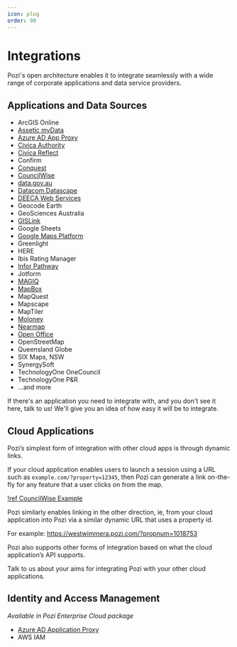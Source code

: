 ```yaml
---
icon: plug
order: 90
---
```


# Integrations

Pozi's open architecture enables it to integrate seamlessly with a wide range of corporate applications and data service providers.

## Applications and Data Sources

* ArcGIS Online
* [Assetic myData](./assetic-mydata/)
* [Azure AD App Proxy](./azure-active-directory/)
* [Civica Authority](./civica-authority/)
* [Civica Reflect](./civica-reflect/)
* Confirm
* [Conquest](./conquest/)
* [CouncilWise](./councilwise/)
* [data.gov.au](./data-gov-au/)
* [Datacom Datascape](./datacom-datascape/)
* [DEECA Web Services](./delwp-web-services/)
* Geocode Earth
* GeoSciences Australia
* [GISLink](./gislink/)
* Google Sheets
* [Google Maps Platform](./google-maps-platform/)
* Greenlight
* HERE
* Ibis Rating Manager
* [Infor Pathway](./infor-pathway/)
* Jotform
* [MAGIQ](./magiq/)
* [MapBox](./mapbox/)
* MapQuest
* Mapscape
* MapTiler
* [Moloney](./moloney/)
* [Nearmap](./nearmap/)
* [Open Office](./open-office/)
* OpenStreetMap
* Queensland Globe
* SIX Maps, NSW
* SynergySoft
* TechnologyOne OneCouncil
* TechnologyOne P&R
* ...and more

If there's an application you need to integrate with, and you don't see it here, talk to us! We'll give you an idea of how easy it will be to integrate.

## Cloud Applications

Pozi’s simplest form of integration with other cloud apps is through dynamic links.

If your cloud application enables users to launch a session using a URL such as `example.com/?property=12345`, then Pozi can generate a link on-the-fly for any feature that a user clicks on from the map.

[!ref CouncilWise Example](./councilwise)

Pozi similarly enables linking in the other direction, ie, from your cloud application into Pozi via a similar dynamic URL that uses a property id.

For example: https://westwimmera.pozi.com/?propnum=1018753

Pozi also supports other forms of integration based on what the cloud application’s API supports.

Talk to us about your aims for integrating Pozi with your other cloud applications.

## Identity and Access Management

*Available in Pozi Enterprise Cloud package*

* [Azure AD Application Proxy](./azure-active-directory)
* AWS IAM
